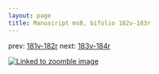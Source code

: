```yaml
---
layout: page
title: Manuscript msB, bifolio 182v-183r
---
```


prev: [181v-182r](../181v-182r/) next: [183v-184r](../183v-184r/)



[![Linked to zoomble image](http://www.homermultitext.org/iipsrv?IIIF=/project/homer/pyramidal/deepzoom/hmt/vbbifolio/v1/vb_182v_183r.tif/full/2000,/0/default.jpg)](http://www.homermultitext.org/ict2/?urn=urn:cite2:hmt:vbbifolio.v1:vb_182v_183r)

